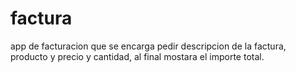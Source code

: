 # factura
app de facturacion que se encarga pedir descripcion de la factura, producto y precio y cantidad, al final mostara el importe total.
